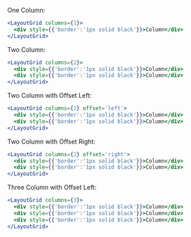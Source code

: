 One Column:
```jsx
<LayoutGrid columns={1}>
  <div style={{'border':'1px solid black'}}>Column</div>
</LayoutGrid>
```

Two Column:
```jsx
<LayoutGrid columns={2}>
  <div style={{'border':'1px solid black'}}>Column</div>
  <div style={{'border':'1px solid black'}}>Column</div>
</LayoutGrid>
```

Two Column with Offset Left:
```jsx
<LayoutGrid columns={2} offset='left'>
  <div style={{'border':'1px solid black'}}>Column</div>
  <div style={{'border':'1px solid black'}}>Column</div>
</LayoutGrid>
```

Two Column with Offset Right:
```jsx
<LayoutGrid columns={2} offset='right'>
  <div style={{'border':'1px solid black'}}>Column</div>
  <div style={{'border':'1px solid black'}}>Column</div>
</LayoutGrid>
```

Three Column with Offset Left:
```jsx
<LayoutGrid columns={3}>
  <div style={{'border':'1px solid black'}}>Column</div>
  <div style={{'border':'1px solid black'}}>Column</div>
  <div style={{'border':'1px solid black'}}>Column</div>
</LayoutGrid>
```
